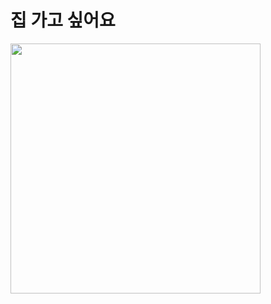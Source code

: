 <h1>집 가고 싶어요</h1>
<img src="https://i.pinimg.com/originals/eb/40/f0/eb40f05c815ca24d9a2b840a9a1fc485.gif" width="400"/>
